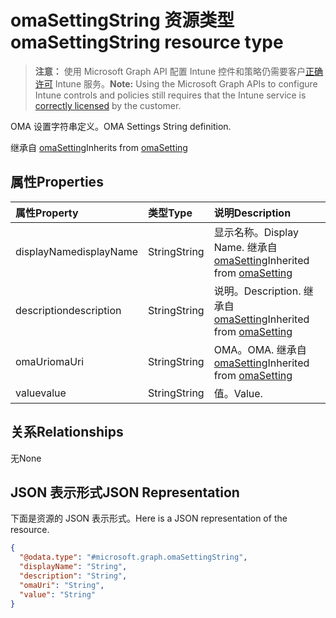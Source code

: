# <a name="omasettingstring-resource-type"></a><span data-ttu-id="90dcf-101">omaSettingString 资源类型</span><span class="sxs-lookup"><span data-stu-id="90dcf-101">omaSettingString resource type</span></span>

> <span data-ttu-id="90dcf-102">**注意：** 使用 Microsoft Graph API 配置 Intune 控件和策略仍需要客户[正确许可](https://go.microsoft.com/fwlink/?linkid=839381) Intune 服务。</span><span class="sxs-lookup"><span data-stu-id="90dcf-102">**Note:** Using the Microsoft Graph APIs to configure Intune controls and policies still requires that the Intune service is [correctly licensed](https://go.microsoft.com/fwlink/?linkid=839381) by the customer.</span></span>

<span data-ttu-id="90dcf-103">OMA 设置字符串定义。</span><span class="sxs-lookup"><span data-stu-id="90dcf-103">OMA Settings String definition.</span></span>

<span data-ttu-id="90dcf-104">继承自 [omaSetting](../resources/intune_deviceconfig_omasetting.md)</span><span class="sxs-lookup"><span data-stu-id="90dcf-104">Inherits from [omaSetting](../resources/intune_deviceconfig_omasetting.md)</span></span>

## <a name="properties"></a><span data-ttu-id="90dcf-105">属性</span><span class="sxs-lookup"><span data-stu-id="90dcf-105">Properties</span></span>
|<span data-ttu-id="90dcf-106">属性</span><span class="sxs-lookup"><span data-stu-id="90dcf-106">Property</span></span>|<span data-ttu-id="90dcf-107">类型</span><span class="sxs-lookup"><span data-stu-id="90dcf-107">Type</span></span>|<span data-ttu-id="90dcf-108">说明</span><span class="sxs-lookup"><span data-stu-id="90dcf-108">Description</span></span>|
|:---|:---|:---|
|<span data-ttu-id="90dcf-109">displayName</span><span class="sxs-lookup"><span data-stu-id="90dcf-109">displayName</span></span>|<span data-ttu-id="90dcf-110">String</span><span class="sxs-lookup"><span data-stu-id="90dcf-110">String</span></span>|<span data-ttu-id="90dcf-111">显示名称。</span><span class="sxs-lookup"><span data-stu-id="90dcf-111">Display Name.</span></span> <span data-ttu-id="90dcf-112">继承自 [omaSetting](../resources/intune_deviceconfig_omasetting.md)</span><span class="sxs-lookup"><span data-stu-id="90dcf-112">Inherited from [omaSetting](../resources/intune_deviceconfig_omasetting.md)</span></span>|
|<span data-ttu-id="90dcf-113">description</span><span class="sxs-lookup"><span data-stu-id="90dcf-113">description</span></span>|<span data-ttu-id="90dcf-114">String</span><span class="sxs-lookup"><span data-stu-id="90dcf-114">String</span></span>|<span data-ttu-id="90dcf-115">说明。</span><span class="sxs-lookup"><span data-stu-id="90dcf-115">Description.</span></span> <span data-ttu-id="90dcf-116">继承自 [omaSetting](../resources/intune_deviceconfig_omasetting.md)</span><span class="sxs-lookup"><span data-stu-id="90dcf-116">Inherited from [omaSetting](../resources/intune_deviceconfig_omasetting.md)</span></span>|
|<span data-ttu-id="90dcf-117">omaUri</span><span class="sxs-lookup"><span data-stu-id="90dcf-117">omaUri</span></span>|<span data-ttu-id="90dcf-118">String</span><span class="sxs-lookup"><span data-stu-id="90dcf-118">String</span></span>|<span data-ttu-id="90dcf-119">OMA。</span><span class="sxs-lookup"><span data-stu-id="90dcf-119">OMA.</span></span> <span data-ttu-id="90dcf-120">继承自 [omaSetting](../resources/intune_deviceconfig_omasetting.md)</span><span class="sxs-lookup"><span data-stu-id="90dcf-120">Inherited from [omaSetting](../resources/intune_deviceconfig_omasetting.md)</span></span>|
|<span data-ttu-id="90dcf-121">value</span><span class="sxs-lookup"><span data-stu-id="90dcf-121">value</span></span>|<span data-ttu-id="90dcf-122">String</span><span class="sxs-lookup"><span data-stu-id="90dcf-122">String</span></span>|<span data-ttu-id="90dcf-123">值。</span><span class="sxs-lookup"><span data-stu-id="90dcf-123">Value.</span></span>|

## <a name="relationships"></a><span data-ttu-id="90dcf-124">关系</span><span class="sxs-lookup"><span data-stu-id="90dcf-124">Relationships</span></span>
<span data-ttu-id="90dcf-125">无</span><span class="sxs-lookup"><span data-stu-id="90dcf-125">None</span></span>
## <a name="json-representation"></a><span data-ttu-id="90dcf-126">JSON 表示形式</span><span class="sxs-lookup"><span data-stu-id="90dcf-126">JSON Representation</span></span>
<span data-ttu-id="90dcf-127">下面是资源的 JSON 表示形式。</span><span class="sxs-lookup"><span data-stu-id="90dcf-127">Here is a JSON representation of the resource.</span></span>
<!-- {
  "blockType": "resource",
  "@odata.type": "microsoft.graph.omaSettingString"
}
-->
``` json
{
  "@odata.type": "#microsoft.graph.omaSettingString",
  "displayName": "String",
  "description": "String",
  "omaUri": "String",
  "value": "String"
}
```



